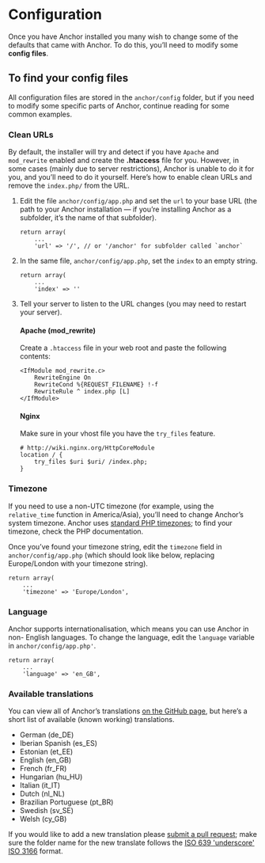 # Configuration

Once you have Anchor installed you many wish to change some of the defaults
that came with Anchor. To do this, you’ll need to modify some **config files**.

## To find your config files

All configuration files are stored in the `anchor/config` folder, but if you need
to modify some specific parts of Anchor, continue reading for some common examples.

### Clean URLs

By default, the installer will try and detect if you have `Apache` and `mod_rewrite`
enabled and create the **.htaccess** file for you. However, in some cases (mainly
due to server restrictions), Anchor is unable to do it for you, and you’ll need to
do it yourself. Here’s how to enable clean URLs and remove the `index.php/` from the
URL.

1.	Edit the file `anchor/config/app.php` and set the `url` to your base URL
  	(the path to your Anchor installation — if you’re installing Anchor as a
  	subfolder, it’s the name of that subfolder).

		return array(
			...
			'url' => '/', // or '/anchor' for subfolder called `anchor`

2.	In the same file, `anchor/config/app.php`, set the `index` to an empty string.

		return array(
			...
			'index' => ''

3.	Tell your server to listen to the URL changes (you may need to restart your
  	server).

	#### Apache (mod_rewrite)

	Create a `.htaccess` file in your web root and paste the following contents:

		<IfModule mod_rewrite.c>
			RewriteEngine On
			RewriteCond %{REQUEST_FILENAME} !-f
			RewriteRule ^ index.php [L]
		</IfModule>

	#### Nginx

	Make sure in your vhost file you have the `try_files` feature.

		# http://wiki.nginx.org/HttpCoreModule
		location / {
			try_files $uri $uri/ /index.php;
		}

### Timezone

If you need to use a non-UTC timezone (for example, using the `relative_time`
function in America/Asia), you’ll need to change Anchor’s system timezone.
Anchor uses [standard PHP timezones](http://php.net/manual/en/timezones.php);
to find your timezone, check the PHP documentation.

Once you’ve found your timezone string, edit the `timezone` field in
`anchor/config/app.php` (which should look like below, replacing Europe/London
with your timezone string).

	return array(
		...
		'timezone' => 'Europe/London',


### Language

Anchor supports internationalisation, which means you can use Anchor in non-
English languages. To change the language, edit the `language` variable in
`anchor/config/app.php'`.

	return array(
		...
		'language' => 'en_GB',

### Available translations

You can view all of Anchor’s translations
[on the GitHub page](https://github.com/anchorcms/anchor-cms/tree/master/anchor/language),
but here’s a short list of available (known working) translations.

- German (de_DE)
- Iberian Spanish (es_ES)
- Estonian (et_EE)
- English (en_GB)
- French (fr_FR)
- Hungarian (hu_HU)
- Italian (it_IT)
- Dutch (nl_NL)
- Brazilian Portuguese (pt_BR)
- Swedish (sv_SE)
- Welsh (cy_GB)

If you would like to add a new translation please
[submit a pull request](https://github.com/anchorcms/anchor-cms/pull/new/master); make sure the folder name for the new translate follows the
[ISO 639 'underscore' ISO 3166](http://www.localeplanet.com/icu/) format.